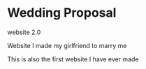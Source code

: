 # Wedding Proposal
website 2.0

Website I made my girlfriend to marry me

This is also the first website I have ever made

